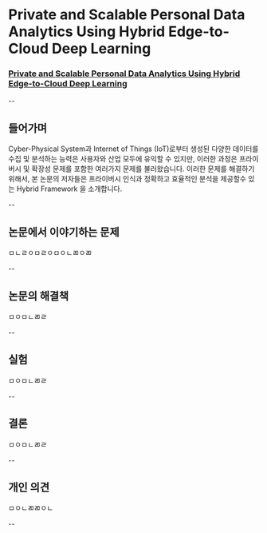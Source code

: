 # Private and Scalable Personal Data Analytics Using Hybrid Edge-to-Cloud Deep Learning

### [Private and Scalable Personal Data Analytics Using Hybrid Edge-to-Cloud Deep Learning](https://github.com/jungwonrs/JwRalph_Seo/blob/master/papers/private%20and%20scalable%20personal%20data%20analytics%20using%20hybrid%20edge%20to%20cloud%20deep%20learning.pdf)

--

## 들어가며

Cyber-Physical System과 Internet of Things (IoT)로부터 생성된 다양한 데이터를 수집 및 분석하는 능력은 사용자와 산업 모두에 유익할 수 있지만, 이러한 과정은 프라이버시 및 확장성 문제를 포함한 여러가지 문제를 불러왔습니다.
이러한 문제를 해결하기 위해서, 본 논문의 저자들은 프라이버시 인식과 정확하고 효율적인 분석을 제공할수 있는 Hybrid Framework 을 소개합니다.

--

## 논문에서 이야기하는 문제

ㅁㄴㄹㅇㅁㄹㅇㅁㅇㄴㄻㅇㄻ

--

## 논문의 해결책

ㅁㅇㅁㄴㄻㄹ

--

## 실험

ㅁㅇㅁㄴㄻㄹ

--

## 결론

ㅁㅇㅁㄴㄻㄹ

--

## 개인 의견

ㅁㅇㄴㄻㄻㅇㄴ

--
